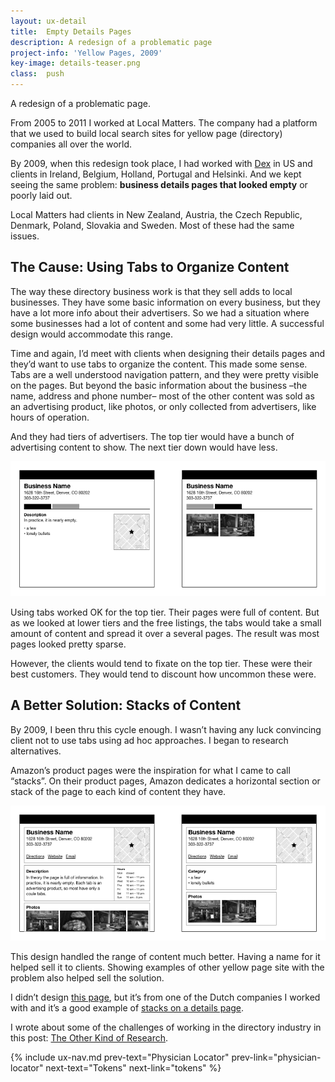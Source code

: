 ```yaml
---
layout: ux-detail
title:  Empty Details Pages
description: A redesign of a problematic page
project-info: 'Yellow Pages, 2009'
key-image: details-teaser.png
class:  push
---
```


A redesign of a problematic page.

From 2005 to 2011 I worked at Local Matters. The company had a platform that we used to build local search sites for yellow page (directory) companies all over the world. 

By 2009, when this redesign took place, I had worked with [Dex][dex] in US and clients in Ireland, Belgium, Holland, Portugal and Helsinki. And we kept seeing the same problem: **business details pages that looked empty** or poorly laid out.

Local Matters had clients in New Zealand, Austria, the Czech Republic, Denmark, Poland, Slovakia and Sweden.  Most of these had the same issues.

## The Cause: Using Tabs to Organize Content

The way these directory business work is that they sell adds to local businesses. They have some basic information on every business, but they have a lot more info about their advertisers. So we had a situation where some businesses had a lot of content and some had very little. A successful design would accommodate this range.

Time and again, I’d meet with clients when designing their details pages and they’d want to use tabs to organize the content. This made some sense. Tabs are a well understood navigation pattern, and they were pretty visible on the pages. But beyond the basic information about the business –the name, address and phone number– most of the other content was sold as an advertising product, like photos, or only collected from advertisers, like hours of operation. 

And they had tiers of advertisers. The top tier would have a bunch of advertising content to show. The next tier down would have less.

<div class="ux-img">
	<img src="/img/ux/details-tabs.png" class="">
</div>

Using tabs worked OK for the top tier. Their pages were full of content. But as we looked at lower tiers and the free listings, the tabs would take a small amount of content and spread it over a several pages. The result was most pages looked pretty sparse. 

However, the clients would tend to fixate on the top tier. These were their best customers. They would tend to discount how uncommon these were.

## A Better Solution: Stacks of Content

By 2009,  I been thru this cycle enough. I wasn’t having any luck convincing client not to use tabs using ad hoc approaches. I began to research alternatives.

Amazon’s product pages were the inspiration for what I came to call “stacks”.  On their product pages, Amazon dedicates a horizontal section or stack of the page to each kind of content they have.

<div class="ux-img">
	<img src="/img/ux/details-stacks.png" class="">
</div>


This design handled the range of content much better. Having a name for it helped sell it to clients. Showing examples of other yellow page site with the problem also helped sell the solution.

I didn’t design [this page][dtg], but it’s from one of the Dutch companies I worked with and it’s a good example of [stacks on a details page][dtg].

I wrote about some of the challenges of working in the directory industry in this post: [The Other Kind of Research](/posts/the-other-kind-of-research).

[dtg]: https://www.detelefoongids.nl/rancho-leidseplein/20249412/5-1/
[dex]: https://www.dexpages.com/


{% include ux-nav.md 
	prev-text="Physician Locator"
	prev-link="physician-locator"
	next-text="Tokens"
	next-link="tokens"
 %}